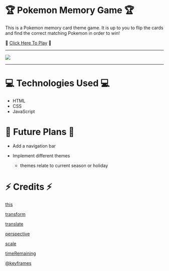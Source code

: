  🏆 Pokemon Memory Game 🏆
====================

This is a Pokemon memory card theme game. It is up to you to flip the cards and find the correct matching Pokemon in order to win! 

🐥 [Click Here To Play](https://pokemonunown.netlify.app/) 🐥

-------------------------------------------

<img src="https://i.imgur.com/3HfmzkZ.png">

--------------------------------------------

💻 Technologies Used 💻
======================== 

- HTML 
- CSS 
- JavaScript
  


💫 Future Plans 💫
=============
- Add a navigation bar

- Implement different themes
   - themes relate to current season or holiday

⚡️ Credits ⚡️
===========
[this](https://developer.mozilla.org/en-US/docs/Web/JavaScript/Reference/Operators/this)

[transform](https://developer.mozilla.org/en-US/docs/Web/CSS/transform)

[translate](https://developer.mozilla.org/en-US/docs/Web/CSS/transform-function/translate)

[perspective](https://developer.mozilla.org/en-US/docs/Web/CSS/transform-function/perspective)

[scale](https://developer.mozilla.org/en-US/docs/Web/CSS/transform-function/scale)

[timeRemaining](https://developer.mozilla.org/en-US/docs/Web/API/IdleDeadline/timeRemaining)

[@keyframes](https://developer.mozilla.org/en-US/docs/Web/CSS/@keyframes)




